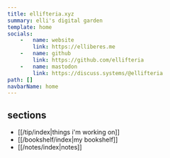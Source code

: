 ```yaml
---
title: ellifteria.xyz
summary: elli's digital garden
template: home
socials:
    -   name: website
        link: https://elliberes.me
    -   name: github
        link: https://github.com/ellifteria
    -   name: mastodon
        link: https://discuss.systems/@ellifteria
path: []
navbarName: home
---
```


## sections

- [[/tip/index|things i'm working on]]
- [[/bookshelf/index|my bookshelf]]
- [[/notes/index|notes]]
<!-- - [[/thoughts/index|thoughts]] -->

